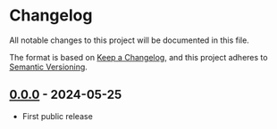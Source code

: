 # Changelog

All notable changes to this project will be documented in this file.

The format is based on [Keep a Changelog](https://keepachangelog.com/en/1.0.0/),
and this project adheres to [Semantic Versioning](https://semver.org/spec/v2.0.0.html).

## [0.0.0] - 2024-05-25

- First public release

[0.0.0]: https://github.com/compulim/iter-fest/releases/tag/v0.0.0
